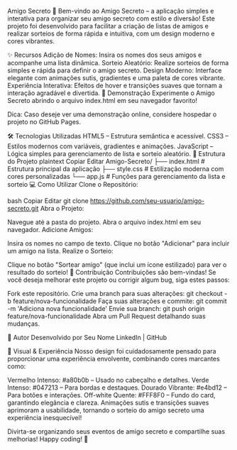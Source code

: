 Amigo Secreto 🎉
Bem-vindo ao Amigo Secreto – a aplicação simples e interativa para organizar seu amigo secreto com estilo e diversão! Este projeto foi desenvolvido para facilitar a criação de listas de amigos e realizar sorteios de forma rápida e intuitiva, com um design moderno e cores vibrantes.

✨ Recursos
Adição de Nomes: Insira os nomes dos seus amigos e acompanhe uma lista dinâmica.
Sorteio Aleatório: Realize sorteios de forma simples e rápida para definir o amigo secreto.
Design Moderno: Interface elegante com animações sutis, gradientes e uma paleta de cores vibrante.
Experiência Interativa: Efeitos de hover e transições suaves que tornam a interação agradável e divertida.
🚀 Demonstração
Experimente o Amigo Secreto abrindo o arquivo index.html em seu navegador favorito!

Dica: Caso deseje ver uma demonstração online, considere hospedar o projeto no GitHub Pages.

🛠️ Tecnologias Utilizadas
HTML5 – Estrutura semântica e acessível.
CSS3 – Estilos modernos com variáveis, gradientes e animações.
JavaScript – Lógica simples para gerenciamento de lista e sorteio aleatório.
📂 Estrutura do Projeto
plaintext
Copiar
Editar
Amigo-Secreto/
├── index.html     # Estrutura principal da aplicação
├── style.css      # Estilização moderna com cores personalizadas
└── app.js         # Funções para gerenciamento da lista e sorteio
💻 Como Utilizar
Clone o Repositório:

bash
Copiar
Editar
git clone https://github.com/seu-usuario/amigo-secreto.git
Abra o Projeto:

Navegue até a pasta do projeto.
Abra o arquivo index.html em seu navegador.
Adicione Amigos:

Insira os nomes no campo de texto.
Clique no botão "Adicionar" para incluir um amigo na lista.
Realize o Sorteio:

Clique no botão "Sortear amigo" (que inclui um ícone estilizado) para ver o resultado do sorteio!
🤝 Contribuição
Contribuições são bem-vindas! Se você deseja melhorar este projeto ou corrigir algum bug, siga estes passos:

Fork este repositório.
Crie uma branch para suas alterações: git checkout -b feature/nova-funcionalidade
Faça suas alterações e commite: git commit -m 'Adiciona nova funcionalidade'
Envie sua branch: git push origin feature/nova-funcionalidade
Abra um Pull Request detalhando suas mudanças.

👤 Autor
Desenvolvido por Seu Nome
LinkedIn | GitHub

🎨 Visual & Experiência
Nosso design foi cuidadosamente pensado para proporcionar uma experiência envolvente, combinando cores marcantes como:

Vermelho Intenso: #a80b0b – Usado no cabeçalho e detalhes.
Verde Intenso: #047213 – Para bordas e destaques.
Dourado Vibrante: #e4bd12 – Para botões e interações.
Off-white Quente: #FFF8F0 – Fundo do card, garantindo elegância e clareza.
Animações sutis e transições suaves aprimoram a usabilidade, tornando o sorteio do amigo secreto uma experiência inesquecível!

Divirta-se organizando seus eventos de amigo secreto e compartilhe suas melhorias!
Happy coding! 🎊
